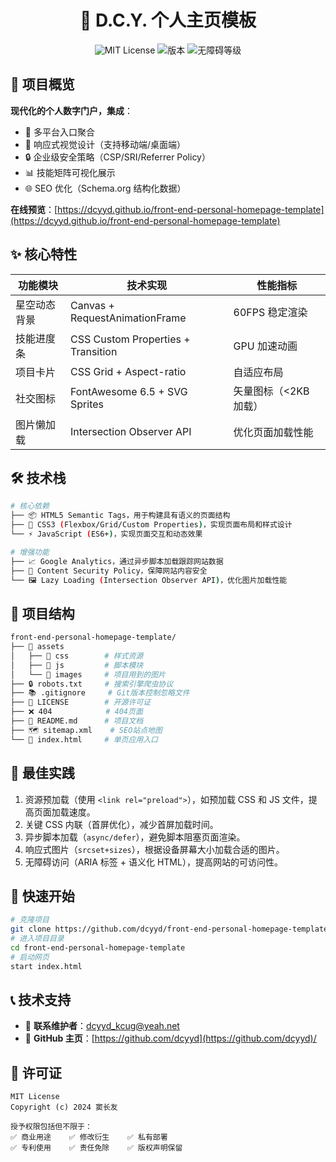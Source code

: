 <h1 align="center">🌟 D.C.Y. 个人主页模板</h1>
<p align="center">
  <img src="https://img.shields.io/badge/license-MIT-blue.svg" alt="MIT License">
  <img src="https://img.shields.io/badge/version-2.0.0-green" alt="版本">
  <img src="https://img.shields.io/badge/accessibility-AA-success" alt="无障碍等级">
</p>

## 🚀 项目概览

**现代化的个人数字门户，集成**：

- 📌 多平台入口聚合
- 🎨 响应式视觉设计（支持移动端/桌面端）
- 🔒 企业级安全策略（CSP/SRI/Referrer Policy）
- 📊 技能矩阵可视化展示
- 🌐 SEO 优化（Schema.org 结构化数据）

**在线预览**：[https://dcyyd.github.io/front-end-personal-homepage-template](https://dcyyd.github.io/front-end-personal-homepage-template)

## ✨ 核心特性

| 功能模块     | 技术实现                           | 性能指标              |
| ------------ | ---------------------------------- | --------------------- |
| 星空动态背景 | Canvas + RequestAnimationFrame     | 60FPS 稳定渲染        |
| 技能进度条   | CSS Custom Properties + Transition | GPU 加速动画          |
| 项目卡片     | CSS Grid + Aspect-ratio            | 自适应布局            |
| 社交图标     | FontAwesome 6.5 + SVG Sprites      | 矢量图标（<2KB 加载） |
| 图片懒加载   | Intersection Observer API          | 优化页面加载性能      |

## 🛠️ 技术栈

```bash
# 核心依赖
├── 📦 HTML5 Semantic Tags，用于构建具有语义的页面结构
├── 🎨 CSS3 (Flexbox/Grid/Custom Properties)，实现页面布局和样式设计
└── ⚡ JavaScript (ES6+)，实现页面交互和动态效果

# 增强功能
├── 📈 Google Analytics，通过异步脚本加载跟踪网站数据
├── 🔐 Content Security Policy，保障网站内容安全
└── 🖼️ Lazy Loading (Intersection Observer API)，优化图片加载性能
```

## 📂 项目结构

```bash
front-end-personal-homepage-template/
├── 📁 assets
│   ├── 📁 css        # 样式资源
│   ├── 📁 js         # 脚本模块
│   └── 📁 images     # 项目用到的图片
├── 🔒 robots.txt     # 搜索引擎爬虫协议
├── 📚 .gitignore     # Git版本控制忽略文件
├── 📄 LICENSE        # 开源许可证
├── ❌ 404            # 404页面
├── 📝 README.md      # 项目文档
├── 🗺️ sitemap.xml    # SEO站点地图
└── 📜 index.html     # 单页应用入口
```

## 🎯 最佳实践

1. 资源预加载（使用 `<link rel="preload">`），如预加载 CSS 和 JS 文件，提高页面加载速度。
2. 关键 CSS 内联（首屏优化），减少首屏加载时间。
3. 异步脚本加载（`async/defer`），避免脚本阻塞页面渲染。
4. 响应式图片（`srcset+sizes`），根据设备屏幕大小加载合适的图片。
5. 无障碍访问（ARIA 标签 + 语义化 HTML），提高网站的可访问性。

## 🚀 快速开始

```bash
# 克隆项目
git clone https://github.com/dcyyd/front-end-personal-homepage-template.git
# 进入项目目录
cd front-end-personal-homepage-template
# 启动网页
start index.html 
```

## 📞 技术支持

- 📮 **联系维护者**：[dcyyd_kcug@yeah.net](mailto:dcyyd_kcug@yeah.net)
- 🐙 **GitHub 主页**：[https://github.com/dcyyd](https://github.com/dcyyd)/

## 📜 许可证

```text
MIT License
Copyright (c) 2024 窦长友

授予权限包括但不限于：
✅ 商业用途    ✅ 修改衍生    ✅ 私有部署
✅ 专利使用    ✅ 责任免除    ✅ 版权声明保留
```
